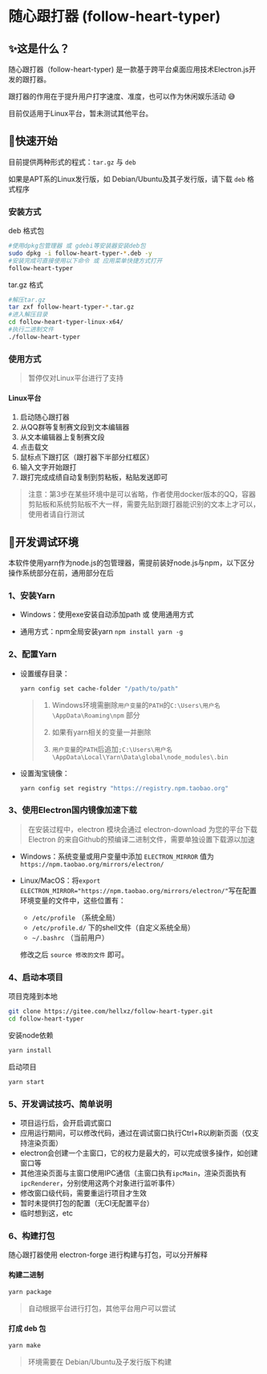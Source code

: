 # 随心跟打器 (follow-heart-typer)

## :sparkles:这是什么？

随心跟打器（follow-heart-typer) 是一款基于跨平台桌面应用技术Electron.js开发的跟打器。

跟打器的作用在于提升用户打字速度、准度，也可以作为休闲娱乐活动 :sweat_smile:

目前仅适用于Linux平台，暂未测试其他平台。

## :key:快速开始

目前提供两种形式的程式：`tar.gz` 与 `deb`

如果是APT系的Linux发行版，如 Debian/Ubuntu及其子发行版，请下载 `deb` 格式程序

### 安装方式

deb 格式包

```bash
#使用dpkg包管理器 或 gdebi等安装器安装deb包
sudo dpkg -i follow-heart-typer-*.deb -y
#安装完成可直接使用以下命令 或 应用菜单快捷方式打开
follow-heart-typer
```

tar.gz 格式

```bash
#解压tar.gz
tar zxf follow-heart-typer-*.tar.gz
#进入解压目录
cd follow-heart-typer-linux-x64/
#执行二进制文件
./follow-heart-typer
```

### 使用方式
> 暂停仅对Linux平台进行了支持
#### Linux平台
1. 启动随心跟打器
2. 从QQ群等复制赛文段到文本编辑器
3. 从文本编辑器上复制赛文段
4. 点击载文
5. 鼠标点下跟打区（跟打器下半部分红框区）
6. 输入文字开始跟打
7. 跟打完成成绩自动复制到剪粘板，粘贴发送即可

> 注意：第3步在某些环境中是可以省略，作者使用docker版本的QQ，容器剪贴板和系统剪贴板不大一样，需要先贴到跟打器能识别的文本上才可以，使用者请自行测试

## :egg:开发调试环境

本软件使用yarn作为node.js的包管理器，需提前装好node.js与npm，以下区分操作系统部分在前，通用部分在后

### 1、安装Yarn

-   Windows：使用exe安装自动添加path 或 使用通用方式

-   通用方式：npm全局安装yarn `npm install yarn -g`

    

    

### 2、配置Yarn

-   设置缓存目录：

    ```bash
    yarn config set cache-folder "/path/to/path"
    ```

    >   1.  Windows环境需删除`用户变量`的`PATH`的`C:\Users\用户名\AppData\Roaming\npm` 部分
    >
    >   2.  如果有yarn相关的变量一并删除
    >   3.  `用户变量`的`PATH`后追加`;C:\Users\用户名\AppData\Local\Yarn\Data\global\node_modules\.bin  `

-   设置淘宝镜像：

    ```bash
    yarn config set registry "https://registry.npm.taobao.org"
    ```

### 3、使用Electron国内镜像加速下载

>   在安装过程中，electron 模块会通过 electron-download 为您的平台下载 Electron 的来自Github的预编译二进制文件，需要单独设置下载源以加速

-   Windows：系统变量或用户变量中添加 `ELECTRON_MIRROR` 值为`https://npm.taobao.org/mirrors/electron/`

-   Linux/MacOS：将`export ELECTRON_MIRROR="https://npm.taobao.org/mirrors/electron/"`写在配置环境变量的文件中，这些位置有：

    -   `/etc/profile` （系统全局）
    -   `/etc/profile.d/` 下的shell文件（自定义系统全局）
    -   `~/.bashrc` （当前用户）

    修改之后 `source 修改的文件` 即可。

### 4、启动本项目

项目克隆到本地

```bash
git clone https://gitee.com/hellxz/follow-heart-typer.git
cd follow-heart-typer
```

安装node依赖

```bash
yarn install
```

启动项目

```bash
yarn start
```

### 5、开发调试技巧、简单说明

-   项目运行后，会开启调式窗口
-   应用运行期间，可以修改代码，通过在调试窗口执行Ctrl+R以刷新页面（仅支持渲染页面）
-   electron会创建一个主窗口，它的权力是最大的，可以完成很多操作，如创建窗口等
-   其他渲染页面与主窗口使用IPC通信（主窗口执有`ipcMain`，渲染页面执有`ipcRenderer`，分别使用这两个对象进行监听事件）
-   修改窗口级代码，需要重运行项目才生效
-   暂时未提供打包的配置（无CI无配置平台）
-   临时想到这，etc

### 6、构建打包

随心跟打器使用 electron-forge 进行构建与打包，可以分开解释

#### 构建二进制

```bash
yarn package
```

>   自动根据平台进行打包，其他平台用户可以尝试

#### 打成 deb 包

```bash
yarn make
```

>   环境需要在 Debian/Ubuntu及子发行版下构建

